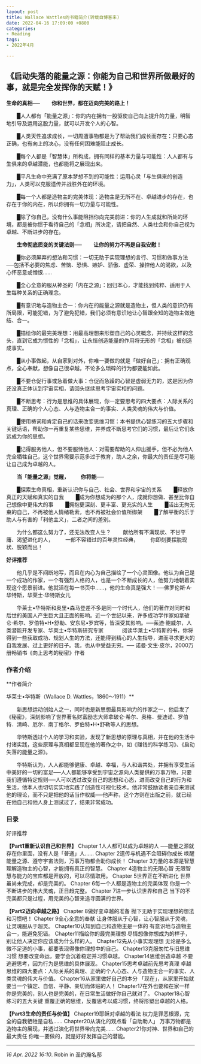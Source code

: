 ```yaml
---
layout: post
title: Wallace Wattles的书籍简介(转载自博客来)
date: 2022-04-16 17:09:00 +0800
categories:
- Reading
tags:
- 2022年4月

---
```




## 《启动失落的能量之源：你能为自己和世界所做最好的事，就是完全发挥你的天赋！》



**生命的真相──
　　你和世界，都在迈向完美的路上！**

　　█人人都有「能量之源」：你的内在拥有一股驱使自己向上提升的力量，明智地引导及运用这股力量，就可以开发个人的心智。

　　█人类天性追求成长，一切周遭事物都是为了帮助我们成长而存在：只要心态正确，也有向上的决心，没有任何困难能阻止成长。

　　█每个人都是「智慧体」所构成，拥有同样的基本力量与可能性：人人都有与生俱来的卓越潜能，也都能将之展现出来。

　　█平凡生命中充满了原本梦想不到的可能性：运用心灵「与生俱来的创造力」，人类可以克服遗传并战胜外在的环境。

　　█每一个人都是造物主的完美体现：造物主是无所不在、卓越进步的存在，也存在于你的内在，所以你拥有一切力量与可能性。

　　█除了你自己，没有什么事能阻挡你向完美前进：你的人生成就和所处的环境，都是被你惯于看待自己的「念相」所决定，请把自然、人类社会和你自己视为卓越、不断进步的存在。

　　**生命彻底质变的关键法则──
　　让你的努力不再是自我安慰！**

　　█你必须屏弃的想法和习惯：一切无助于实现理想的言行、习惯和做事方法──包括不必要的焦虑、苦恼、恐惧、嫉妒、骄傲、虚荣、操控他人的渴欲，以及心怀恶意或憎恨……

　　█全心全意的服从神圣的「内在之源」：回归本心，才能找到纯粹、适用于人生每种关系的正确理念。

　　█有意识地与造物主合一：你内在的能量之源就是造物主，但人类的意识仍有所局限，可能犯错，为了避免犯错，我们必须有意识地让心智跟全知的造物主做连结、合一。

　　█描绘你的最完美理想：用最高理想来形塑自己的心灵概念，并持续这样的念头，直到它成为惯性的「念相」，让永恒创造能量的作用将无形的「念相」被创造成事实。

　　█从小事做起，从自家到对外，你唯一要做的就是「做好自己」：拥有正确观点，全心奉献，想像自己很卓越，不论多么琐碎的行为都要能如此。

　　█不要仓促行事或急着做大事：仓促而急躁的心智是虚弱无力的，这是因为你还没真正体认到宇宙实相，请回头继续思考宇宙实相的问题。

　　█不断思考：行为是思维的具体展现，你一定要思考的四大要点：人际关系的真理、正确的个人心态、人与造物主合一的事实、人类灵魂的伟大与价值。

　　█使用祷词和肯定自己的话来改变思维习惯：本书提供心智练习的五大步骤和关键话语，帮助你一再重复某些思维，并养成不断思考它们的习惯，最后让它们永远成为你的思想。

　　█记得服务他人，但不要服恃他人：对需要帮助的人伸出援手，但不必为他人完全牺牲自己，这个世界需要示范多过于教育，助人之余，你最大的责任是尽可能让自己成为卓越的人。

　　**当「能量之源」觉醒，
　　你将能──**

　　█探索生命真相，重新认识你与自己、社会、世界和宇宙的关系
　　█释放你真正的天赋和真实的自我
　　█成为你想成为的那个人，成就你想做、甚至比你自己想像中更伟大的事
　　█拥抱更深刻、更丰富、更充实的人生
　　█活出无拘无束的自己，不再被他人情绪勒索，也不再被社会价值所绑架
　　█了解平衡的乐于助人与有害的「利他主义」，二者之间的差别。

　　为什么都这么努力了，还无法改变人生？
　　献给所有不满现状、不甘平庸、渴望进化的人，
　　一部不容错过的百年灵性经典，
　　你即刻要摆脱现状、脱颖而出！

**好评推荐**

　　他几乎是不间断地写，而且在内心为自己描绘了一个心灵图像。他认为自己是一个成功的作家，一个有强烈人格的人，也是一个不断成长的人，他努力地朝着实现这个愿景前进。他就活在每一书页中……，他的生命真是强大！──佛罗伦斯‧A‧华特斯，华莱士‧华特斯女儿

　　华莱士•华特斯和奥里•森马登差不多是同一个时代人，他们的著作对同时和后世的美国人产生巨大且正面的影响。近一个世纪以来，许多成功学作家如拿破仑‧希尔、罗伯特•H•舒勒、安东尼•罗宾等，皆深受其影响。──茱迪‧鲍威尔，人类潜能开发专家、华莱士•华特斯研究专家
　
　　阅读华莱士•华特斯的书，你将得到一些获取成功、规划人生的方法，还能得到精心的人生指导，进而寻求更大的自我发展、过上更好的日子。我，也从中受益无穷。── 诺曼‧文生‧皮尔，2000万册畅销书《向上思考的秘密》作者
 

 

### 作者介绍

**作者简介

华莱士•华特斯（Wallace D. Wattles，1860～1911）**

　　新思想运动创始人之一，同时也是新思想最具影响力的作家之一，他启发了《秘密》，深刻影响了世界著名财富励志大师拿破仑‧希尔、奥格．曼迪诺、罗伯特．清崎、厄尔．南丁格尔、罗伯特•H•舒勒等人的思想。

　　华特斯透过个人的学习和实验，发现了新思想的原理与真相，并在他的生活中付诸实践，这些原理与真相都呈现在他的著作之中，如《赚钱的科学练习》、《启动失落的能量之源》。

　　华特斯认为，人人都能够健康、卓越、幸福，与人和谐共处，并拥有享受生活中美好的一切的富足──人人都能够享受到宇宙之源向人类提供的万事万物，只要我们遵循特定规则──人可以透过改变自己的思想和心态，进而改变自己的行为和生活，他本人也切切实实地实践了创造性可视化技术。他非常鼓励读者亲自来测试他的理论，而不只是把他的话当作权威──他声称，这个方则在出版之前，就已经在他自己和他人身上测试过了，结果非常成功。
 

 

### 目录

好评推荐

**【Part1重新认识自己和世界】**
Chapter 1人人都可以成为卓越的人
──能量之源就存在你里面，没有人是「普通」人……
Chapter 2遗传与机遇不会阻碍你成长
唤醒能量之源、遵守宇宙法则，万事万物都会助你成长！
Chapter 3力量的本源是智慧
理解造物主的心智，才能拥有真正的智慧。
Chapter 4造物主的无限心智
无限智慧与能力的宝库都是开放的，可以尽情取用。
Chapter 5世界正在不断进化
世界虽尚未完成，却是完美的。
Chapter 6每一个人都是造物主的完美体现
你是一个不断进步的伟大灵魂，正日趋完整。
Chapter 7进一步认识世界和自己
当下的不完美都只是过程，用完美的心智来追寻圆满的世界。

**【Part2迈向卓越之路】**
Chapter 8做好变卓越的准备
抛下无助于实现理想的想法和习惯吧！
Chapter 9全心全意的奉献
让身体服从于心智，让心智服从于灵魂，让灵魂服从于超灵。
Chapter10认知到自己和造物主是一体的
有意识地与造物主合一，能避免犯错。
Chapter11描绘你的最完美理想
尽情想像你想成为的样子，别让他人决定你应该成为什么样的人。
Chapter12先从小事实现理想
无论是多么微不足道的小事，都要表现得像你理想中的自己。
Chapter13克服匆忙与旧思维习惯
想要改变命运，要学会沉着稳定并习惯卓越。
Chapter14思维创造卓越
不要逃避思考，因为行为是思维的具体展现。
Chapter15思考卓越前先思考真理
卓越思维的四大要点：人际关系的真理、正确的个人心态、人与造物主合一的事实、人类灵魂的伟大与价值。
Chapter16从家里做好自己的本分
「现在」，从家里开始就要当一个镇定、自信、平静、亲切而体贴的人！
Chapter17在外也要和在家一样
你是完美的，别人也是完美的，在日常生活做好你自己就对了。
Chapter18心智练习的五大关键
重覆正确的思维，反覆思考以成习惯，终将形塑出卓越的人格。

**【Part3生命的责任与价值】**
Chapter19耶稣对卓越的看法
权力是罪恶根源，完全的自我牺牲是自私……
Chapter20从演化的观点看「自助助人」
万事万物都是造物主的展现，并透过演化将世界带向完美……
Chapter21你对神、世界和自己的最大责任
你唯一要做的，就是好好发挥自己的潜能。



----



*16 Apr. 2022 16:10*. Robin in 圣约瀚名邸